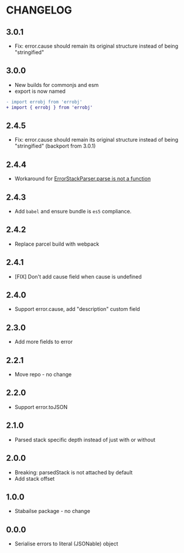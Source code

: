 # CHANGELOG

## 3.0.1

- Fix: error.cause should remain its original structure instead of being "stringified"

## 3.0.0

- New builds for commonjs and esm
- export is now named

```diff
- import errobj from 'errobj'
+ import { errobj } from 'errobj'
```

## 2.4.5

- Fix: error.cause should remain its original structure instead of being "stringified" (backport from 3.0.1)

## 2.4.4

- Workaround for [ErrorStackParser.parse is not a function](https://github.com/stacktracejs/error-stack-parser/issues/80)

## 2.4.3

- Add `babel` and ensure bundle is `es5` compliance.

## 2.4.2

- Replace parcel build with webpack

## 2.4.1

- [FIX] Don't add cause field when cause is undefined

## 2.4.0

- Support error.cause, add "description" custom field

## 2.3.0

- Add more fields to error

## 2.2.1

- Move repo - no change

## 2.2.0

- Support error.toJSON

## 2.1.0

- Parsed stack specific depth instead of just with or without

## 2.0.0

- Breaking: parsedStack is not attached by default
- Add stack offset

## 1.0.0

- Stabailse package - no change

## 0.0.0

- Serialise errors to literal (JSONable) object
